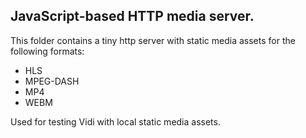 ## JavaScript-based HTTP media server.

This folder contains a tiny http server with static media assets for the following formats:
- HLS
- MPEG-DASH
- MP4
- WEBM

Used for testing Vidi with local static media assets.